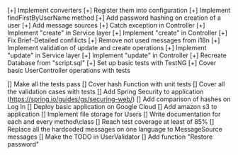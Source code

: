 [+] Implement converters
[+] Register them into configuration
[+] Implement findFirstByUserName method
[+] Add password hashing on creation of a user
[+] Add message sources
[+] Catch exception in Controller
[+] Implement "create" in Service layer
[+] Implement "create" in Controller
[+] Fix Brief-Detailed confilicts
[+] Remove not used messages from i18n
[+] Implement validation of update and create operations
[+] Implement "update" in Service layer
[+] Implement "update" in Controller
[+] Recreate Database from "script.sql"
[+] Set up basic tests with TestNG
[+] Cover basic UserController operations with tests

[] Make all the tests pass
[] Cover hash Function with unit tests
[] Cover all the validation cases with tests
[] Add Spring Security to application (https://spring.io/guides/gs/securing-web/)
[] Add comparison of hashes on Log In
[] Deploy basic application on Google Cloud
[] Add amazon s3 to application
[] Implement file storage for Users
[] Write documentation for each and every method\class
[] Reach test coverage at least of 85%
[] Replace all the hardcoded messages on one language to MessageSource messages
[] Make the TODO in UserValidator
[] Add function "Restore password"
